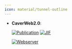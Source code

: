 ```yaml
---
icon: material/tunnel-outline
---
```





- **CaverWeb2.0**:   

    [![Publication](https://img.shields.io/badge/Publication-Citations:198-blue?style=for-the-badge&logo=bookstack)](https://doi.org/10.1093/nar/gkz378) 
    [![JIF](https://img.shields.io/badge/Impact_Factor-16.60-purple?style=for-the-badge&logo=academia)](https://doi.org/10.1093/nar/gkz378)

    [![Webserver](https://img.shields.io/badge/Webserver-online-brightgreen?style=for-the-badge&logo=cachet&logoColor=65FF8F)](https://loschmidt.chemi.muni.cz/caverweb/) 

